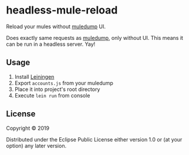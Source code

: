 # headless-mule-reload

Reload your mules without [muledump](https://github.com/jakcodex/muledump/) UI.

Does exactly same requests as [muledump](https://github.com/jakcodex/muledump/), only without UI.
This means it can be run in a headless server. Yay!

## Usage

1. Install [Leiningen](https://leiningen.org/)
1. Export `accounts.js` from your muledump
1. Place it into project's root directory
1. Execute `lein run` from console

## License

Copyright © 2019

Distributed under the Eclipse Public License either version 1.0 or (at
your option) any later version.
